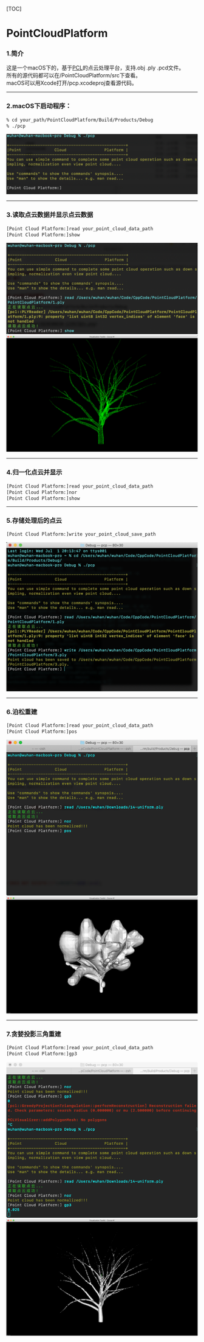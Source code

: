 [TOC]
# PointCloudPlatform
### 1.简介  
这是一个macOS下的，基于[PCL](https://pointclouds.org/)的点云处理平台，支持.obj .ply .pcd文件。  
所有的源代码都可以在/PointCloudPlatform/src下查看。  
macOS可以用Xcode打开/pcp.xcodeproj查看源代码。  

---
### 2.macOS下启动程序：   
```
% cd your_path/PointCloudPlatform/Build/Products/Debug  
% ./pcp  
```
![avatar](image/QQ20200630-123927@2x.png)  

---
### 3.读取点云数据并显示点云数据  
```  
[Point Cloud Platform:]read your_point_cloud_data_path
[Point Cloud Platform:]show
```
![avatar](image/QQ20200630-145641@2x.png)  
![avatar](image/tree_point_cloud_1.png)  

---
### 4.归一化点云并显示  
```
[Point Cloud Platform:]read your_point_cloud_data_path
[Point Cloud Platform:]nor
[Point Cloud Platform:]show
```

---
### 5.存储处理后的点云  
```
[Point Cloud Platform:]write your_point_cloud_save_path
```
![avatar](image/QQ20200701-201648@2x.png)  

---
### 6.泊松重建  
```
[Point Cloud Platform:]read your_point_cloud_data_path
[Point Cloud Platform:]pos
```
![avatar](image/QQ20200702-212511.png)  
![avatar](image/tree_mesh_pos_1.png)  

---
### 7.贪婪投影三角重建  
```
[Point Cloud Platform:]read your_point_cloud_data_path
[Point Cloud Platform:]gp3
```
![avatar](image/QQ20200702-185753.png)  
![avatar](image/tree_mesh_gp3_1.png)  
